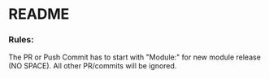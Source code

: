 # README

### Rules:

The PR or Push Commit has to start with "Module:" for new module release (NO SPACE). All other PR/commits will be ignored.
